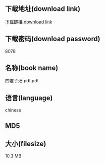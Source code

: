 ## 下载地址(download link)
[下载链接 download link](https://voluble-croquembouche-d321dc.netlify.app/?s=%E5%9B%9B%E5%90%9B%E5%AD%90%E6%B1%A4.pdf)

## 下载密码(download password)
8078

## 名称(book name)
四君子汤.pdf.pdf

## 语言(language)
chinese

## MD5


## 大小(filesize)
10.3 MB
